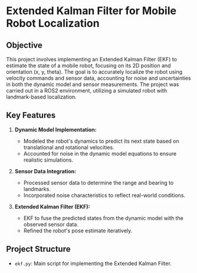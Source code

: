 # Extended Kalman Filter for Mobile Robot Localization

## Objective
This project involves implementing an Extended Kalman Filter (EKF) to estimate the state of a mobile robot, focusing on its 2D position and orientation (x, y, theta). The goal is to accurately localize the robot using velocity commands and sensor data, accounting for noise and uncertainties in both the dynamic model and sensor measurements. The project was carried out in a ROS2 environment, utilizing a simulated robot with landmark-based localization.

## Key Features

1. **Dynamic Model Implementation:**
   - Modeled the robot's dynamics to predict its next state based on translational and rotational velocities.
   - Accounted for noise in the dynamic model equations to ensure realistic simulations.

2. **Sensor Data Integration:**
   - Processed sensor data to determine the range and bearing to landmarks.
   - Incorporated noise characteristics to reflect real-world conditions.

3. **Extended Kalman Filter (EKF):**
   - EKF to fuse the predicted states from the dynamic model with the observed sensor data.
   - Refined the robot's pose estimate iteratively.

## Project Structure
- `ekf.py`: Main script for implementing the Extended Kalman Filter.
